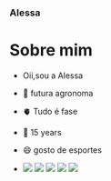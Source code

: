 ### Alessa 

# Sobre mim
- Oii,sou a Alessa
  
- 🌱 futura agronoma
  
- 🫀 Tudo é fase
  
- 🤔 15 years
 
- 😄 gosto de esportes

- ![](https://img.shields.io/badge/Twitter-1DA1F2?style=for-the-badge&logo=twitter&logoColor=white)
 ![](https://img.shields.io/badge/Instagram-E4405F?style=for-the-badge&logo=instagram&logoColor=white)
 ![](https://img.shields.io/badge/Scratch-4D97FF?style=for-the-badge&logo=Scratch&logoColor=white)
 ![](https://img.elo7.com.br/product/original/2FA1740/painel-redondo-meninas-super-poderosas-crianca.jpg)
 ![](https://img.shields.io/badge/WhatsApp-25D366?style=for-the-badge&logo=whatsapp&logoColor=white)
